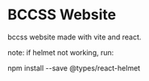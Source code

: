 # BCCSS Website

bccss website made with vite and react.

note: if helmet not working, run:

npm install --save @types/react-helmet